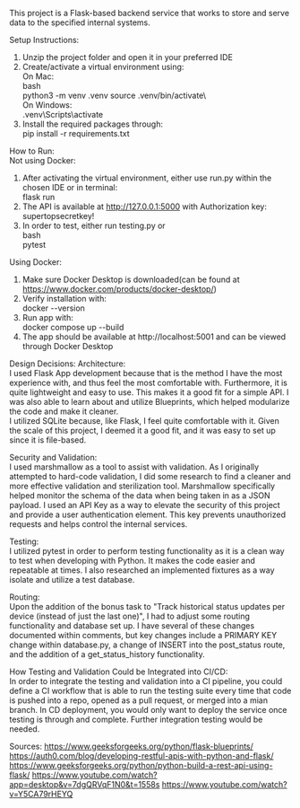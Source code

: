
This project is a Flask-based backend service that works to store and serve data to the specified internal systems.

Setup Instructions:
1. Unzip the project folder and open it in your preferred IDE
2. Create/activate a virtual environment using:\
On Mac:\
bash\
python3 -m venv .venv source .venv/bin/activate\     
On Windows:\
.venv\Scripts\activate
3. Install the required packages through:\
pip install -r requirements.txt


How to Run:\
Not using Docker:
1. After activating the virtual environment, either use run.py within the chosen IDE or in terminal:\
    flask run
2. The API is available at http://127.0.0.1:5000 with Authorization key:\
supertopsecretkey!
3. In order to test, either run testing.py or \
bash\
pytest

Using Docker:
1. Make sure Docker Desktop is downloaded(can be found at https://www.docker.com/products/docker-desktop/)
2. Verify installation with:\
docker --version
3. Run app with:\
docker compose up --build 
4. The app should be available at http://localhost:5001 and can be viewed through Docker Desktop


Design Decisions:
Architecture:\
I used Flask App development because that is the method I have the most experience with, and thus feel the most comfortable
with. Furthermore, it is quite lightweight and easy to use. This makes it a good fit for a simple API. I was also able to learn
about and utilize Blueprints, which helped modularize the code and make it cleaner.\
I utilized SQLite because, like Flask, I feel quite comfortable with it. Given the scale of this project, I deemed it a good fit,
and it was easy to set up since it is file-based.

Security and Validation:\
I used marshmallow as a tool to assist with validation. As I originally attempted to hard-code validation, I did some
research to find a cleaner and more effective validation and sterilization tool. Marshmallow specifically helped monitor the
schema of the data when being taken in as a JSON payload.
I used an API Key as a way to elevate the security of this project and provide a user authentication element. This key 
prevents unauthorized requests and helps control the internal services.

Testing:\
I utilized pytest in order to perform testing functionality as it is a clean way to test when developing with Python.
It makes the code easier and repeatable at times. I also researched an implemented fixtures as a way isolate and utilize a test database.


Routing:\
Upon the addition of the bonus task to "Track historical status updates per device (instead of just the last one)", I had to adjust
some routing functionality and database set up. I have several of these changes documented within comments, but key changes include 
a PRIMARY KEY change within database.py, a change of INSERT into the post_status route, and the addition of a get_status_history functionality.

How Testing and Validation Could be Integrated into CI/CD:\
In order to integrate the testing and validation into a CI pipeline, you could define a CI workflow that
is able to run the testing suite every time that code is pushed into a repo, opened as a pull request, or merged into a mian branch.
In CD deployment, you would only want to deploy the service once testing is through and complete. Further integration testing would be needed.

Sources:
https://www.geeksforgeeks.org/python/flask-blueprints/
https://auth0.com/blog/developing-restful-apis-with-python-and-flask/
https://www.geeksforgeeks.org/python/python-build-a-rest-api-using-flask/
https://www.youtube.com/watch?app=desktop&v=7dgQRVqF1N0&t=1558s
https://www.youtube.com/watch?v=Y5CA79rHEYQ